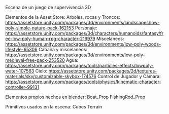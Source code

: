 Escena de un juego de supervivencia 3D

Elementos de la Asset Store:
Arboles, rocas y Troncos: https://assetstore.unity.com/packages/3d/environments/landscapes/low-poly-simple-nature-pack-162153
Personaje: https://assetstore.unity.com/packages/3d/characters/humanoids/fantasy/free-low-poly-human-rpg-character-219979
Miscelaneos: https://assetstore.unity.com/packages/3d/environments/low-poly-woods-lifestyle-65306
Cabaña y miscelaneos: https://assetstore.unity.com/packages/3d/environments/low-poly-medieval-free-pack-253520
Agua: https://assetstore.unity.com/packages/tools/particles-effects/lowpoly-water-107563
Cielo: https://assetstore.unity.com/packages/2d/textures-materials/sky/customizable-skybox-174576
Control de Jugador y Cámara: https://assetstore.unity.com/packages/tools/physics/kinematic-character-controller-99131

Elementos propios hechos en blender:
Boat_Prop
FishingRod_Prop

Primitivos usados en la escena:
Cubes
Terrain
